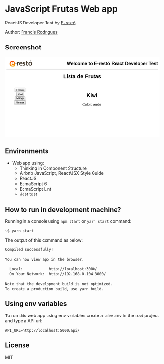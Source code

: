 # JavaScript Frutas Web app #

ReactJS Developer Test by [E-restó][1]

Author: [Francis Rodrigues][2]


## Screenshot ##

![E-restó screenshot](./e-resto-screenshot.png)


## Environments ##

* Web app using:
  - Thinking in Component Structure
  - Airbnb JavaScript, React/JSX Style Guide
  - ReactJS
  - EcmaScript 6
  - EcmaScript Lint
  - Jest test


## How to run in development machine? ##

Running in a console using `npm start` or `yarn start` command:

```
~$ yarn start
```
The output of this command as below:

```
Compiled successfully!

You can now view app in the browser.

  Local:            http://localhost:3000/
  On Your Network:  http://192.168.0.104:3000/

Note that the development build is not optimized.
To create a production build, use yarn build.
```

## Using env variables ##

To run this web app using env variables create a `.dev.env` in the root project and type a API url:

```
API_URL=http://localhost:5000/api/
```

## License ##

MIT


  [1]: https://e-resto.com/
  [2]: https://github.com/francisrod01/
